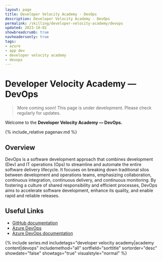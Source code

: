 ```yaml
---
layout: page
title: Developer Velocity Academy - DevOps
description: Developer Velocity Academy - DevOps
permalink: /skilling/developer-velocity-academy/devops
updated: 2023-10-02
showbreadcrumb: true
navheadersonly: true
tags:
- azure
- app dev
- developer velocity academy
- devops
---
```


# Developer Velocity Academy — DevOps

> More coming soon! This page is under development. Please check regularly for updates.

Welcome to the **Developer Velocity Academy — DevOps.**

{% include_relative pagenav.md %}

## Overview

DevOps is a software development approach that combines development (Dev) and IT operations (Ops) to streamline and automate the entire software delivery lifecycle. It focuses on breaking down traditional silos between development and operations teams, emphasizing collaboration, continuous integration, continuous delivery, and continuous monitoring. By fostering a culture of shared responsibility and efficient processes, DevOps aims to accelerate software development, enhance its quality, and enable rapid and reliable releases.

## Useful Links

* [GitHub documentation](https://docs.github.com/)
* [Azure DevOps](https://dev.azure.com)
* [Azure DevOps documentation](https://learn.microsoft.com/en-us/azure/devops/?view=azure-devops)

{% include series.md 
    includetags="developer velocity academy|academy content|devops" 
    includemethod="all" 
    sortfield="sorttitle" sortorder="desc" showdate="false" 
    showtags="true" visualstyle="normal" 
%}